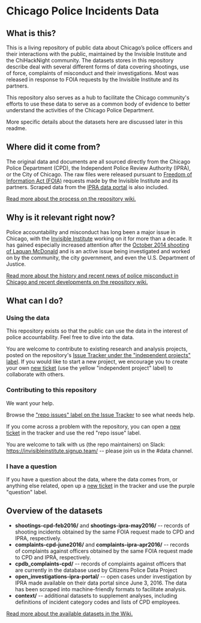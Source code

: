 # Chicago Police Incidents Data

## What is this?

This is a living repository of public data about Chicago’s police officers and their interactions with the public, maintained by the Invisible Institute and the ChiHackNight community. The datasets stores in this repository describe  deal with several different forms of data covering shootings, use of force, complaints of misconduct and their investigations. Most was released in response to FOIA requests by the Invisible Institute and its partners.

This repository also serves as a hub to facilitate the Chicago community's efforts to use these data to serve as a common body of evidence to better understand the activities of the Chicago Police Department.

More specific details about the datasets here are discussed later in this readme. 

## Where did it come from?

The original data and documents are all sourced directly from the Chicago Police Department (CPD), the Independent Police Review Authority (IPRA), or the City of Chicago. The raw files were released pursuant to [Freedom of Information Act (FOIA)](https://www.wikiwand.com/en/Freedom_of_Information_Act_(United_States)) requests made by the Invisible Institute and its partners. Scraped data from the [IPRA data portal](http://portal.iprachicago.org/) is also included.

[Read more about the process on the repository wiki.](https://github.com/invinst/chicago-police-data/wiki/Data-Sources)

## Why is it relevant right now?

Police accountability and misconduct has long been a major issue in Chicago, with the [Invisible Institute](https://cpdb.co/story/) working on it for more than a decade. It has gained especially increased attention after the [October 2014 shooting of Laquan McDonald](https://www.wikiwand.com/en/Shooting_of_Laquan_McDonald) and is an active issue being investigated and worked on by the community, the city government, and even the U.S. Department of Justice. 

[Read more about the history and recent news of police misconduct in Chicago and recent developments on the repository wiki.](https://github.com/invinst/chicago-police-data/wiki/News)

## What can I do?

### Using the data

This repository exists so that the public can use the data in the interest of police accountability. Feel free to dive into the data. 

You are welcome to contribute to existing research and analysis projects, posted on the repository's [Issue Tracker under the "independent projects" label](https://github.com/invinst/shootings-data/issues?q=is%3Aopen+is%3Aissue+label%3A%22independent+project%22). If you would like to start a new project, we encourage you to create your own [new ticket](https://github.com/invinst/shootings-data/issues/new) (use the yellow "independent project" label) to collaborate with others. 

### Contributing to this repository

We want your help. 

Browse the ["repo issues" label on the Issue Tracker](https://github.com/invinst/shootings-data/issues?q=is%3Aopen+is%3Aissue+label%3A%22repo+issue%22) to see what needs help. 

If you come across a problem with the repository, you can open a [new ticket](https://github.com/invinst/shootings-data/issues/new) in the tracker and use the red "repo issue" label.

You are welcome to talk with us (the repo maintainers) on Slack: https://invisibleinstitute.signup.team/ -- please join us in the #data channel.

### I have a question

If you have a question about the data, where the data comes from, or anything else related, open up a [new ticket](https://github.com/invinst/shootings-data/issues/new) in the tracker and use the purple "question" label. 

## Overview of the datasets

* **shootings-cpd-feb2016/** and **shootings-ipra-may2016/** -- records of shooting incidents obtained by the same FOIA request made to CPD and IPRA, respectively. 
* **complaints-cpd-june2016/** and **complaints-ipra-apr2016/** -- records of complaints against officers obtained by the same FOIA request made to CPD and IPRA, respectively. 
* **cpdb_complaints-cpd/** -- records of complaints against officers that are currently in the database used by Citizens Police Data Project
* **open_investigations-ipra-portal/** -- open cases under investigation by IPRA made available on their data portal since June 3, 2016. The data has been scraped into machine-friendly formats to facilitate analysis. 
* **context/** -- additional datasets to supplement analyses, including definitions of incident category codes and lists of CPD employees. 

[Read more about the available datasets in the Wiki.](https://github.com/invinst/shootings-data/wiki/Distinct-Datasets-Available)